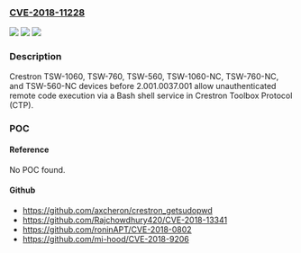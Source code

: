 ### [CVE-2018-11228](https://cve.mitre.org/cgi-bin/cvename.cgi?name=CVE-2018-11228)
![](https://img.shields.io/static/v1?label=Product&message=n%2Fa&color=blue)
![](https://img.shields.io/static/v1?label=Version&message=n%2Fa&color=blue)
![](https://img.shields.io/static/v1?label=Vulnerability&message=n%2Fa&color=brighgreen)

### Description

Crestron TSW-1060, TSW-760, TSW-560, TSW-1060-NC, TSW-760-NC, and TSW-560-NC devices before 2.001.0037.001 allow unauthenticated remote code execution via a Bash shell service in Crestron Toolbox Protocol (CTP).

### POC

#### Reference
No POC found.

#### Github
- https://github.com/axcheron/crestron_getsudopwd
- https://github.com/Rajchowdhury420/CVE-2018-13341
- https://github.com/roninAPT/CVE-2018-0802
- https://github.com/mi-hood/CVE-2018-9206

